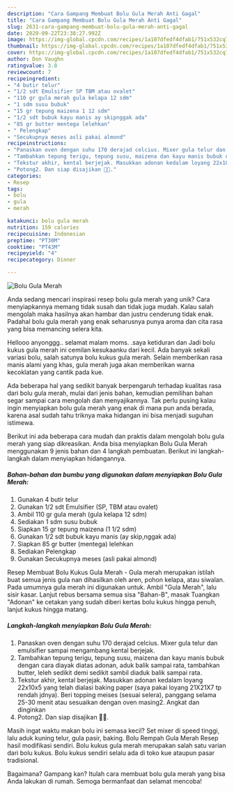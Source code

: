 ```yaml
---
description: "Cara Gampang Membuat Bolu Gula Merah Anti Gagal"
title: "Cara Gampang Membuat Bolu Gula Merah Anti Gagal"
slug: 2631-cara-gampang-membuat-bolu-gula-merah-anti-gagal
date: 2020-09-22T23:38:27.992Z
image: https://img-global.cpcdn.com/recipes/1a107dfedf4dfab1/751x532cq70/bolu-gula-merah-foto-resep-utama.jpg
thumbnail: https://img-global.cpcdn.com/recipes/1a107dfedf4dfab1/751x532cq70/bolu-gula-merah-foto-resep-utama.jpg
cover: https://img-global.cpcdn.com/recipes/1a107dfedf4dfab1/751x532cq70/bolu-gula-merah-foto-resep-utama.jpg
author: Don Vaughn
ratingvalue: 3.8
reviewcount: 7
recipeingredient:
- "4 butir telur"
- "1/2 sdt Emulsifier SP TBM atau ovalet"
- "110 gr gula merah gula kelapa 12 sdm"
- "1 sdm susu bubuk"
- "15 gr tepung maizena 1 12 sdm"
- "1/2 sdt bubuk kayu manis ay skipnggak ada"
- "85 gr butter mentega lelehkan"
- " Pelengkap"
- "Secukupnya meses asli pakai almond"
recipeinstructions:
- "Panaskan oven dengan suhu 170 derajad celcius. Mixer gula telur dan emulsifier sampai mengambang kental berjejak."
- "Tambahkan tepung terigu, tepung susu, maizena dan kayu manis bubuk dengan cara diayak diatas adonan, aduk balik sampai rata, tambahkan butter, leleh sedikit demi sedikit sambil diaduk balik sampai rata."
- "Tekstur akhir, kental berjejak. Masukkan adonan kedalam loyang 22x10x5 yang telah dialasi baking paper (saya pakai loyang 21X21X7 tp rendah jdnya). Beri topping meises (sesuai selera), panggang selama 25-30 menit atau sesuaikan dengan oven masing2. Angkat dan dinginkan"
- "Potong2. Dan siap disajikan 💞💞."
categories:
- Resep
tags:
- bolu
- gula
- merah

katakunci: bolu gula merah 
nutrition: 159 calories
recipecuisine: Indonesian
preptime: "PT30M"
cooktime: "PT43M"
recipeyield: "4"
recipecategory: Dinner

---
```



![Bolu Gula Merah](https://img-global.cpcdn.com/recipes/1a107dfedf4dfab1/751x532cq70/bolu-gula-merah-foto-resep-utama.jpg)

Anda sedang mencari inspirasi resep bolu gula merah yang unik? Cara menyiapkannya memang tidak susah dan tidak juga mudah. Kalau salah mengolah maka hasilnya akan hambar dan justru cenderung tidak enak. Padahal bolu gula merah yang enak seharusnya punya aroma dan cita rasa yang bisa memancing selera kita.

Hellooo anyonggg.. selamat malam moms. .saya ketiduran dan Jadi bolu kukus gula merah ini cemilan kesukaanku dari kecil. Ada banyak sekali variasi bolu, salah satunya bolu kukus gula merah. Selain memberikan rasa manis alami yang khas, gula merah juga akan memberikan warna kecoklatan yang cantik pada kue.

Ada beberapa hal yang sedikit banyak berpengaruh terhadap kualitas rasa dari bolu gula merah, mulai dari jenis bahan, kemudian pemilihan bahan segar sampai cara mengolah dan menyajikannya. Tak perlu pusing kalau ingin menyiapkan bolu gula merah yang enak di mana pun anda berada, karena asal sudah tahu triknya maka hidangan ini bisa menjadi suguhan istimewa.


Berikut ini ada beberapa cara mudah dan praktis dalam mengolah bolu gula merah yang siap dikreasikan. Anda bisa menyiapkan Bolu Gula Merah menggunakan 9 jenis bahan dan 4 langkah pembuatan. Berikut ini langkah-langkah dalam menyiapkan hidangannya.

<!--inarticleads1-->

##### Bahan-bahan dan bumbu yang digunakan dalam menyiapkan Bolu Gula Merah:

1. Gunakan 4 butir telur
1. Gunakan 1/2 sdt Emulsifier (SP, TBM atau ovalet)
1. Ambil 110 gr gula merah (gula kelapa 12 sdm)
1. Sediakan 1 sdm susu bubuk
1. Siapkan 15 gr tepung maizena (1 1/2 sdm)
1. Gunakan 1/2 sdt bubuk kayu manis (ay skip,nggak ada)
1. Siapkan 85 gr butter (mentega) lelehkan
1. Sediakan  Pelengkap
1. Gunakan Secukupnya meses (asli pakai almond)


Resep Membuat Bolu Kukus Gula Merah - Gula merah merupakan istilah buat semua jenis gula nan dihasilkan oleh aren, pohon kelapa, atau siwalan. Pada umumnya gula merah ini digunakan untuk. Ambil &#34;Gula Merah&#34;, lalu sisir kasar. Lanjut rebus bersama semua sisa &#34;Bahan-B&#34;, masak Tuangkan &#34;Adonan&#34; ke cetakan yang sudah diberi kertas bolu kukus hingga penuh, lanjut kukus hingga matang. 

<!--inarticleads2-->

##### Langkah-langkah menyiapkan Bolu Gula Merah:

1. Panaskan oven dengan suhu 170 derajad celcius. Mixer gula telur dan emulsifier sampai mengambang kental berjejak.
1. Tambahkan tepung terigu, tepung susu, maizena dan kayu manis bubuk dengan cara diayak diatas adonan, aduk balik sampai rata, tambahkan butter, leleh sedikit demi sedikit sambil diaduk balik sampai rata.
1. Tekstur akhir, kental berjejak. Masukkan adonan kedalam loyang 22x10x5 yang telah dialasi baking paper (saya pakai loyang 21X21X7 tp rendah jdnya). Beri topping meises (sesuai selera), panggang selama 25-30 menit atau sesuaikan dengan oven masing2. Angkat dan dinginkan
1. Potong2. Dan siap disajikan 💞💞.


Masih ingat waktu makan bolu ini semasa kecil? Set mixer di speed tinggi, lalu aduk kuning telur, gula pasir, baking. Bolu Rempah Gula Merah Resep hasil modifikasi sendiri. Bolu kukus gula merah merupakan salah satu varian dari bolu kukus. Bolu kukus sendiri selalu ada di toko kue ataupun pasar tradisional. 

Bagaimana? Gampang kan? Itulah cara membuat bolu gula merah yang bisa Anda lakukan di rumah. Semoga bermanfaat dan selamat mencoba!
